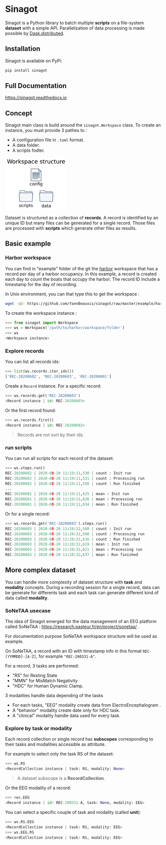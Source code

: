 # Sinagot

Sinagot is a Python library to batch multiple **scripts** on a file-system **dataset** with a simple API.
Parallelization of data processing is made possible by [Dask.distributed](https://distributed.dask.org/en/latest/). 

## Installation

Sinagot is available on PyPi:

```bash
pip install sinagot
```

## Full Documentation

<https://sinagot.readthedocs.io>

## Concept

Sinagot main class is build around the `sinagot.Workspace` class. To create an instance, you must provide 3 pathes to :

- A configuration file in `.toml` format.
- A data folder.
- A scripts fodler.

<img src="https://github.com/YannBeauxis/sinagot/raw/master/docs/workspace_structure.png" width="200">

Dataset is structured as a collection of **records**. A record is identified by an unique ID but many files can be generated for a single record. Those files are processed with **scripts** which generate other files as results.

## Basic example 

### Harbor workspace

You can find in "example" folder of the git the [harbor](https://github.com/YannBeauxis/sinagot/tree/master/example/harbor) workspace that has a record per day of a harbor occupancy. In this example, a record is created each day to count the boats that occupy the harbor. The record ID include a timestamp for the day of recording.

In Unix environment, you can that type this to get the workspace :

```bash
wget -qO- https://github.com/YannBeauxis/sinagot/raw/master/example/harbor.tar.gz | tar xvz
```

To create the workspace instance :

```python
>>> from sinagot import Workspace
>>> ws = Workspace('/path/to/harbor/workspace/folder')
>>> ws
<Workspace instance>
```

### Explore records

You can list all records ids:

```python
>>> list(ws.records.iter_ids())
['REC-20200602', 'REC-20200603', 'REC-20200601']
```

Create a `Record` instance. For a specific record:

```python
>>> ws.records.get('REC-20200603')
<Record instance | id: REC-20200603>
```

Or the first record found:

```python
>>> ws.records.first()
<Record instance | id: REC-20200602>
```

> Records are not sort by their ids.

### run scripts

You can run all scripts for each record of the dataset:

```python
>>> ws.steps.run()
REC-20200602 | 2020-08-20 11:19:11,530 | count : Init run
REC-20200602 | 2020-08-20 11:19:11,531 | count : Processing run
REC-20200602 | 2020-08-20 11:19:11,556 | count : Run finished
...
REC-20200601 | 2020-08-20 11:19:11,625 | mean : Init run
REC-20200601 | 2020-08-20 11:19:11,626 | mean : Processing run
REC-20200601 | 2020-08-20 11:19:11,634 | mean : Run finished

```

Or for a single record:

```python
>>> ws.records.get('REC-20200603').steps.run()
REC-20200603 | 2020-08-20 11:28:32,588 | count : Init run
REC-20200603 | 2020-08-20 11:28:32,590 | count : Processing run
REC-20200603 | 2020-08-20 11:28:32,616 | count : Run finished
REC-20200603 | 2020-08-20 11:28:32,619 | mean : Init run
REC-20200603 | 2020-08-20 11:28:32,621 | mean : Processing run
REC-20200603 | 2020-08-20 11:28:32,637 | mean : Run finished
```

## More complex dataset

You can handle more complexity of dataset structure with **task** and **modality** concepts. During a recording session for a single record, data can be generate for differents task and each task can generate different kind of data called **modality**. 

### SoNeTAA usecase

The idea of Sinagot emerged for the data management of an EEG platform called SoNeTAA :
https://research.pasteur.fr/en/project/sonetaa/ .

For documentation purpose SoNeTAA workspace structure will be used as example. 

On SoNeTAA, a record with an ID with timestamp info in this format `REC-[YYMMDD]-[A-Z]`, 
for example `"REC-200331-A"`. 

For a record, 3 tasks are performed: 

* "RS" for Resting State
* "MMN" for MisMatch Negativity
* "HDC" for Human Dynamic Clamp.

3 modalities handle data depending of the tasks
* For each tasks, "EEG" modality create data from ElectroEncephalogram .
* A "behavior" modality create date only for HDC task.
* A "clinical" modality handle data used for every task.

### Explore by task or modality

Each record collection or single record has **subscopes** corresponding to their tasks and modalities accessible as attribute.

For example to select only the task RS of the dataset:

```python
>>> ws.RS
<RecordCollection instance | task: RS, modality: None>
```

> A dataset subscope is a **RecordCollection**.

Or the EEG modality of a record:

```python
>>> rec.EEG
<Record instance | id: REC-200331-A, task: None, modality: EEG>
```

You can select a specific couple of task and modality (called **unit**):

```python
>>> ws.RS.EEG
<RecordCollection instance | task: RS, modality: EEG>
>>> ws.EEG.RS
<RecordCollection instance | task: RS, modality: EEG>
```
